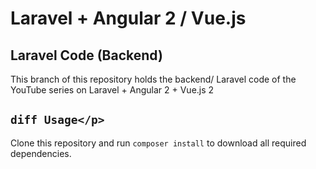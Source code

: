 # Laravel + Angular 2 / Vue.js

## Laravel Code (Backend)
This branch of this repository holds the backend/ Laravel code of the YouTube series on Laravel + Angular 2 + Vue.js 2

## ```diff Usage</p> ```
Clone this repository and run ``composer install`` to download all required dependencies.
